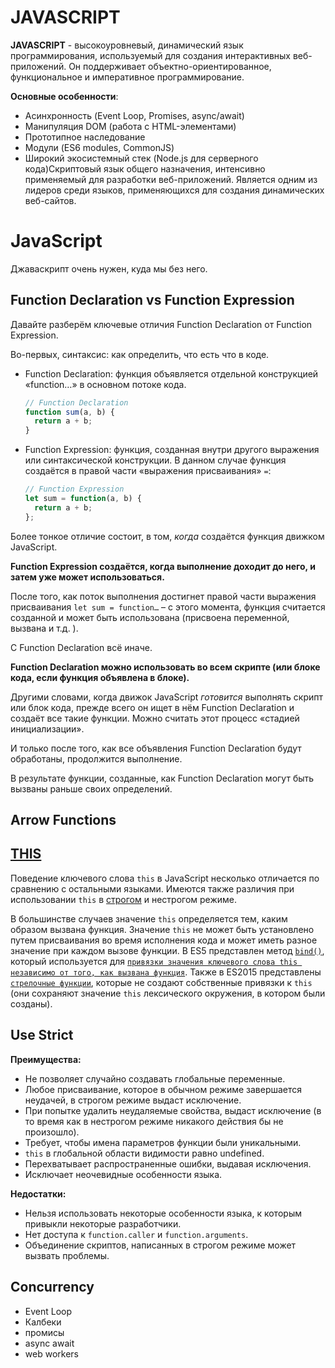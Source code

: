 # JAVASCRIPT

**JAVASCRIPT** - высокоуровневый, динамический язык программирования, используемый для создания интерактивных веб-приложений. Он поддерживает объектно-ориентированное, функциональное и императивное программирование.

**Основные особенности**:
- Асинхронность (Event Loop, Promises, async/await)
- Манипуляция DOM (работа с HTML-элементами)
- Прототипное наследование
- Модули (ES6 modules, CommonJS)
- Широкий экосистемный стек (Node.js для серверного кода)Скриптовый язык общего назначения, интенсивно применяемый для разработки веб-приложений. Является одним из лидеров среди языков, применяющихся для создания динамических веб-сайтов.

# JavaScript

Джаваскрипт очень нужен, куда мы без него.

## Function Declaration vs  Function Expression

Давайте разберём ключевые отличия Function Declaration от Function Expression.

Во-первых, синтаксис: как определить, что есть что в коде.

- Function Declaration: функция объявляется отдельной конструкцией «function…» в основном потоке кода.

  ```javascript
  // Function Declaration
  function sum(a, b) {
    return a + b;
  }
  ```

- Function Expression: функция, созданная внутри другого выражения или синтаксической конструкции. В данном случае функция создаётся в правой части «выражения присваивания» `=`:

  ```javascript
  // Function Expression
  let sum = function(a, b) {
    return a + b;
  };
  ```

Более тонкое отличие состоит, в том, *когда* создаётся функция движком JavaScript.

**Function Expression создаётся, когда выполнение доходит до него, и затем уже может использоваться.**

После того, как поток выполнения достигнет правой части выражения присваивания `let sum = function…` – с этого момента, функция считается созданной и может быть использована (присвоена переменной, вызвана и т.д. ).

С Function Declaration всё иначе.

**Function Declaration можно использовать во всем скрипте (или блоке кода, если функция объявлена в блоке).**

Другими словами, когда движок JavaScript *готовится* выполнять скрипт или блок кода, прежде всего он ищет в нём Function Declaration и создаёт все такие функции. Можно считать этот процесс «стадией инициализации».

И только после того, как все объявления Function Declaration будут обработаны, продолжится выполнение.

В результате функции, созданные, как Function Declaration могут быть вызваны раньше своих определений.

## Arrow Functions



## [THIS](this/README.md)



Поведение ключевого слова `this` в JavaScript несколько отличается по сравнению с остальными языками. Имеются также различия при использовании `this` в [строгом](https://developer.mozilla.org/en-US/docs/Web/JavaScript/Reference/Strict_mode) и нестрогом режиме.

В большинстве случаев значение `this` определяется тем, каким образом вызвана функция. Значение `this` не может быть установлено путем присваивания во время исполнения кода и может иметь разное значение при каждом вызове функции. В ES5 представлен метод [`bind()`](https://developer.mozilla.org/ru/docs/Web/JavaScript/Reference/Global_Objects/Function/bind), который используется для [`привязки значения ключевого слова this независимо от того, как вызвана функция`](https://developer.mozilla.org/ru/docs/Web/JavaScript/Reference/Operators/this#Метод_bind). Также в ES2015 представлены [`стрелочные функции`](https://developer.mozilla.org/ru/docs/Web/JavaScript/Reference/Functions/Arrow_functions), которые не создают собственные привязки к `this` (они сохраняют значение `this` лексического окружения, в котором были созданы).



## Use Strict

**Преимущества:**

- Не позволяет случайно создавать глобальные переменные.
- Любое присваивание, которое в обычном режиме завершается неудачей, в строгом режиме выдаст исключение.
- При попытке удалить неудаляемые свойства, выдаст исключение (в то время как в нестрогом режиме никакого действия бы не произошло).
- Требует, чтобы имена параметров функции были уникальными.
- `this` в глобальной области видимости равно undefined.
- Перехватывает распространенные ошибки, выдавая исключения.
- Исключает неочевидные особенности языка.

**Недостатки:**

- Нельзя использовать некоторые особенности языка, к которым привыкли некоторые разработчики.
- Нет доступа к `function.caller` и `function.arguments`.
- Объединение скриптов, написанных в строгом режиме может вызвать проблемы.

## Concurrency

- Event Loop
- Калбеки
- промисы
- async await
- web workers

